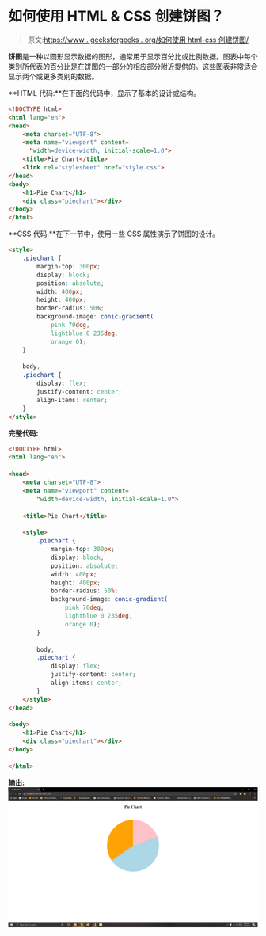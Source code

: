 # 如何使用 HTML & CSS 创建饼图？

> 原文:[https://www . geeksforgeeks . org/如何使用 html-css 创建饼图/](https://www.geeksforgeeks.org/how-to-create-a-pie-chart-using-html-css/)

**饼图**是一种以圆形显示数据的图形，通常用于显示百分比或比例数据。图表中每个类别所代表的百分比是在饼图的一部分的相应部分附近提供的。这些图表非常适合显示两个或更多类别的数据。

**HTML 代码:**在下面的代码中，显示了基本的设计或结构。

```html
<!DOCTYPE html>
<html lang="en">
<head>
    <meta charset="UTF-8">
    <meta name="viewport" content=
      "width=device-width, initial-scale=1.0">
    <title>Pie Chart</title>
    <link rel="stylesheet" href="style.css">
</head>
<body>
    <h1>Pie Chart</h1>
    <div class="piechart"></div>
</body>
</html>
```

**CSS 代码:**在下一节中，使用一些 CSS 属性演示了饼图的设计。

```html
<style>
    .piechart {
        margin-top: 300px;
        display: block;
        position: absolute;
        width: 400px;
        height: 400px;
        border-radius: 50%;
        background-image: conic-gradient(
            pink 70deg, 
            lightblue 0 235deg, 
            orange 0);
    }

    body,
    .piechart {
        display: flex;
        justify-content: center;
        align-items: center;
    }
</style>
```

**完整代码:**

```html
<!DOCTYPE html>
<html lang="en">

<head>
    <meta charset="UTF-8">
    <meta name="viewport" content=
        "width=device-width, initial-scale=1.0">

    <title>Pie Chart</title>

    <style>
        .piechart {
            margin-top: 300px;
            display: block;
            position: absolute;
            width: 400px;
            height: 400px;
            border-radius: 50%;
            background-image: conic-gradient(
                pink 70deg, 
                lightblue 0 235deg, 
                orange 0);
        }

        body,
        .piechart {
            display: flex;
            justify-content: center;
            align-items: center;
        }
    </style>
</head>

<body>
    <h1>Pie Chart</h1>
    <div class="piechart"></div>
</body>

</html>
```

**输出:**
![](img/94734346b91d6721c1325da3dd3c2053.png)